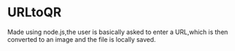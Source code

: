 # URLtoQR
Made using node.js,the user is basically asked to enter a URL,which is then converted to an image and the file is locally saved.
